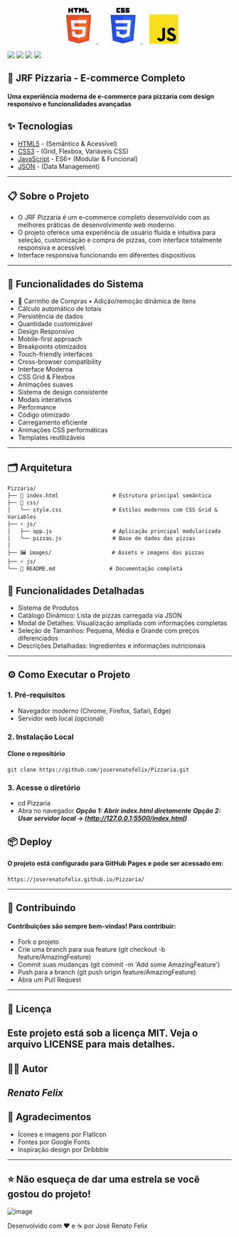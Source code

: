 <p align="center">
  <a href="https://developer.mozilla.org/docs/Web/HTML" target="_blank" rel="noopener">
    <img src="images/html-5-logo.svg" width="80" alt="HTML5 Logo" />
  </a>
  &nbsp;&nbsp;&nbsp;
  <a href="https://developer.mozilla.org/docs/Web/CSS" target="_blank" rel="noopener">
    <img src="images/css-logo.svg" width="80" alt="CSS Logo" />
  </a>
  &nbsp;&nbsp;&nbsp;
  <a href="https://developer.mozilla.org/docs/Web/JavaScript" target="_blank" rel="noopener">
    <img src="images/javascript-logo.svg" width="65" alt="JavaScript Logo" />
  </a>
</p>

<a><img src="https://img.shields.io/github/last-commit/joserenatofelix/Pizzaria?style=for-the-badge&logo=github"/></a>
<a><img src="https://img.shields.io/github/languages/code-size/joserenatofelix/Pizzaria?style=for-the-badge&logo=github"/></a>
<a><img src="https://img.shields.io/github/languages/top/joserenatofelix/Pizzaria?style=for-the-badge&logo=javascript"/></a>
<a><img src="https://img.shields.io/github/license/joserenatofelix/Pizzaria?style=for-the-badge&logo=mit"/></a>

## 🍕 JRF Pizzaria - E-commerce Completo

#### Uma experiência moderna de e-commerce para pizzaria com design responsivo e funcionalidades avançadas

## ✨ Tecnologias

- [HTML5](https://developer.mozilla.org/pt-BR/docs/Web/HTML) - (Semântico & Acessível)
- [CSS3](https://developer.mozilla.org/pt-BR/docs/Web/CSS) - (Grid, Flexbox, Variáveis CSS)
- [JavaScript](https://developer.mozilla.org/pt-BR/docs/Web/JavaScript) -  ES6+ (Modular & Funcional)
- [JSON](https://www.json.org/json-pt.html) - (Data Management)
---

## 📋 Sobre o Projeto
- O JRF Pizzaria é um e-commerce completo desenvolvido com as melhores práticas de desenvolvimento web moderno.
- O projeto oferece uma experiência de usuário fluida e intuitiva para seleção, customização e compra de pizzas, com interface totalmente responsiva e acessível.
- Interface responsiva funcionando em diferentes dispositivos
---

## 📝 Funcionalidades do Sistema
- 🛒 Carrinho de Compras	• Adição/remoção dinâmica de itens
- Cálculo automático de totais
- Persistência de dados
- Quantidade customizável
- Design Responsivo
- Mobile-first approach
- Breakpoints otimizados
- Touch-friendly interfaces
- Cross-browser compatibility
- Interface Moderna
- CSS Grid & Flexbox
- Animações suaves
- Sistema de design consistente
- Modais interativos
- Performance
- Código otimizado
- Carregamento eficiente
- Animações CSS performáticas
- Templates reutilizáveis
---

## 🗂️ Arquitetura
```
Pizzaria/
├── 📄 index.html                 # Estrutura principal semântica
├── 🎨 css/
│   └── style.css                # Estilos modernos com CSS Grid & Variables
├── ⚡ js/
│   ├── app.js                   # Aplicação principal modularizada
│   └── pizzas.js                # Base de dados das pizzas
│
├── 🖼️ images/                   # Assets e imagens das pizzas
├── ⚡ js/
└── 📖 README.md                 # Documentação completa
```
## 🎯 Funcionalidades Detalhadas
- Sistema de Produtos
- Catálogo Dinâmico: Lista de pizzas carregada via JSON
- Modal de Detalhes: Visualização ampliada com informações completas
- Seleção de Tamanhos: Pequena, Média e Grande com preços diferenciados
- Descrições Detalhadas: Ingredientes e informações nutricionais
---

## ⚙️ Como Executar o Projeto
### 1. Pré-requisitos
- Navegador moderno (Chrome, Firefox, Safari, Edge)
- Servidor web local (opcional)

### 2. Instalação Local
#### Clone o repositório
```
git clone https://github.com/joserenatofelix/Pizzaria.git
```
### 3. Acesse o diretório
- cd Pizzaria
- Abra no navegador
***Opção 1: Abrir index.html diretamente***
***Opção 2: Usar servidor local -> (http://127.0.0.1:5500/index.html)***

## 📦 Deploy
#### O projeto está configurado para GitHub Pages e pode ser acessado em:
```
https://joserenatofelix.github.io/Pizzaria/
```
--- 

## 🤝 Contribuindo
#### Contribuições são sempre bem-vindas! Para contribuir:
- Fork o projeto
- Crie uma branch para sua feature (git checkout -b feature/AmazingFeature)
- Commit suas mudanças (git commit -m 'Add some AmazingFeature')
- Push para a branch (git push origin feature/AmazingFeature)
- Abra um Pull Request
---

## 📄 Licença
Este projeto está sob a licença MIT. Veja o arquivo LICENSE para mais detalhes.
---

## 👨‍💻 Autor
***Renato Felix***
---

## 🎉 Agradecimentos
- Ícones e imagens por FlatIcon
- Fontes por Google Fonts
- Inspiração design por Dribbble
---

## ⭐ Não esqueça de dar uma estrela se você gostou do projeto!

<img width="856" height="631" alt="image" src="https://github.com/user-attachments/assets/9839d92b-d970-4951-a92a-fbd5f31e201c" />

Desenvolvido com ❤️ e ☕ por José Renato Felix

</div>
